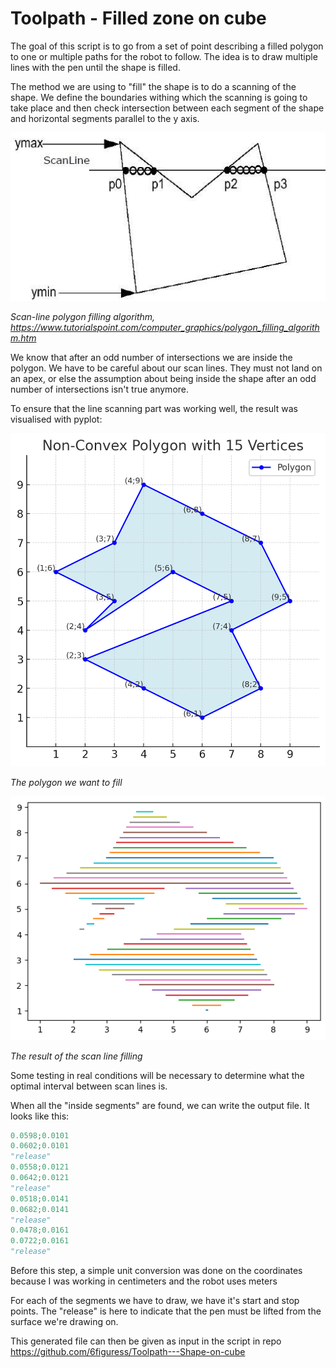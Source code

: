 # Toolpath - Filled zone on cube

The goal of this script is to go from a set of point describing a filled polygon to one or multiple paths for the robot to follow. The idea is to draw multiple lines with the pen until the shape is filled.

The method we are using to "fill" the shape is to do a scanning of the shape. We define the boundaries withing which the scanning is going to take place and then check intersection between each segment of the shape and horizontal segments parallel to the y axis.


![image](images/scan_line_algorithm.jpg)

_Scan-line polygon filling algorithm, https://www.tutorialspoint.com/computer_graphics/polygon_filling_algorithm.htm_

We know that after an odd number of intersections we are inside the polygon. We have to be careful about our scan lines. They must not land on an apex, or else the assumption about being inside the shape after an odd number of intersections isn't true anymore.

To ensure that the line scanning part was working well, the result was visualised with pyplot:

<img src="images/poly_gone.png" width="535">

_The polygon we want to fill_


<img src="images/poly_lines.png" width="535">

_The result of the scan line filling_

Some testing in real conditions will be necessary to determine what the optimal interval between scan lines is.

When all the "inside segments" are found, we can write the output file. It looks like this:
```python
0.0598;0.0101
0.0602;0.0101
"release"
0.0558;0.0121
0.0642;0.0121
"release"
0.0518;0.0141
0.0682;0.0141
"release"
0.0478;0.0161
0.0722;0.0161
"release"
```

Before this step, a simple unit conversion was done on the coordinates because I was working in centimeters and the robot uses meters

For each of the segments we have to draw, we have it's start and stop points. The "release" is here to indicate that the pen must be lifted from the surface we're drawing on.

This generated file can then be given as input in the script in repo https://github.com/6figuress/Toolpath---Shape-on-cube